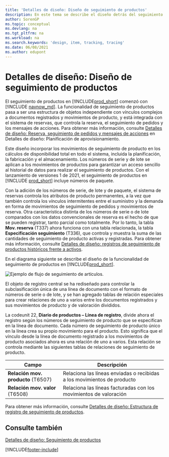 ```yaml
---
title: 'Detalles de diseño: Diseño de seguimiento de productos'
description: En este tema se describe el diseño detrás del seguimiento de productos en Business Central a medida que madura a través de las versiones del producto.
author: SorenGP
ms.topic: conceptual
ms.devlang: na
ms.tgt_pltfrm: na
ms.workload: na
ms.search.keywords: 'design, item, tracking, tracing'
ms.date: 06/08/2021
ms.author: edupont
---
```

# Detalles de diseño: Diseño de seguimiento de productos

El seguimiento de productos en [!INCLUDE[prod_short](includes/prod_short.md)] comenzó con [!INCLUDE [navnow_md](includes/navnow_md.md)]. La funcionalidad de seguimiento de productos pasa a ser una estructura de objetos independiente con vínculos complejos a documentos registrados y movimientos de producto, y está integrada con el sistema de reservas, que controla la reserva, el seguimiento de pedidos y los mensajes de acciones. Para obtener más información, consulte [Detalles de diseño: Reserva, seguimiento de pedidos y mensajes de acciones](design-details-reservation-order-tracking-and-action-messaging.md) en Detalles de diseño: Planificación de aprovisionamiento.  

Este diseño incorporar los movimientos de seguimiento de producto en los cálculos de disponibilidad total en todo el sistema, incluida la planificación, la fabricación y el almacenamiento. Los números de serie y de lote se aplican a los movimientos de productos para garantizar un acceso sencillo al historial de datos para realizar el seguimiento de productos. Con el lanzamiento de versiones 1 de 2021, el seguimiento de productos en [!INCLUDE [prod_short](includes/prod_short.md)] incluye números de paquete.  

Con la adición de los números de serie, de lote y de paquete, el sistema de reservas controla los atributos de producto permanentes, a la vez que también controla los vínculos intermitentes entre el suministro y la demanda en forma de movimientos de seguimiento de pedidos y movimientos de reserva. Otra característica distinta de los números de serie o de lote comparados con los datos convencionales de reserva es el hecho de que se pueden registrar, tanto parcial como totalmente. Por lo tanto, la tabla **Mov. reserva** (T337) ahora funciona con una tabla relacionada, la tabla **Especificación seguimiento** (T336), que controla y muestra la suma de las cantidades de seguimiento de producto activas y registradas. Para obtener más información, consulte [Detalles de diseño: registros de seguimiento de productos históricos frente a activos](design-details-active-versus-historic-item-tracking-entries.md).  

En el diagrama siguiente se describe el diseño de la funcionalidad de seguimiento de productos en [!INCLUDE[prod_short](includes/prod_short.md)].  

![Ejemplo de flujo de seguimiento de artículos.](media/design_details_item_tracking_design.png "Ejemplo de flujo de seguimiento de artículos")  

El objeto de registro central se ha rediseñado para controlar la subclasificación única de una línea de documento con el formato de números de serie o de lote, y se han agregado tablas de relación especiales para crear relaciones de uno a varios entre los documentos registrados y sus movimientos de producto y de valoración divididos.  

La codeunit 22, **Diario de productos – Línea de registro**, divide ahora el registro según los números de seguimiento de producto que se especifican en la línea de documento. Cada número de seguimiento de producto único en la línea crea su propio movimiento para el producto. Esto significa que el vínculo desde la línea de documento registrado a los movimientos de producto asociados ahora es una relación de uno a varios. Esta relación se controla mediante las siguientes tablas de relaciones de seguimiento de producto.  

|Campo|Descripción|  
|---------------|---------------------------------------|  
|**Relación mov. producto** (T6507)|Relaciona las líneas enviadas o recibidas a los movimientos de producto|  
|**Relación mov. valor** (T6508)|Relaciona las líneas facturadas con los movimientos de valoración|  

Para obtener más información, consulte [Detalles de diseño: Estructura de registro de seguimiento de productos](design-details-item-tracking-posting-structure.md).  

## Consulte también

[Detalles de diseño: Seguimiento de productos](design-details-item-tracking.md)

[!INCLUDE[footer-include](includes/footer-banner.md)]  
